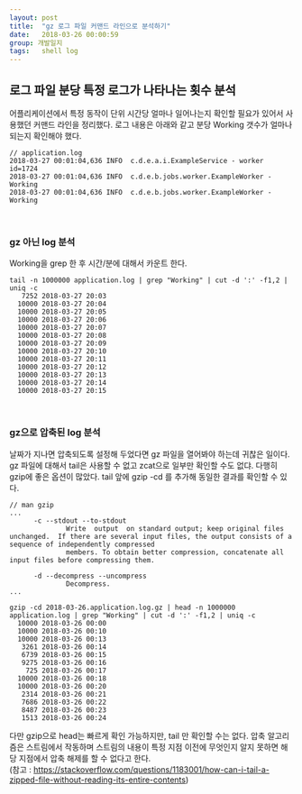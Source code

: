 ```yaml
---
layout: post
title:  "gz 로그 파일 커맨드 라인으로 분석하기"
date:   2018-03-26 00:00:59
group: 개발일지
tags:   shell log 
---
```


## 로그 파일 분당 특정 로그가 나타나는 횟수 분석
어플리케이션에서 특정 동작이 단위 시간당 얼마나 일어나는지 확인할 필요가 있어서 사용했던 커맨드 라인을 정리했다.
로그 내용은 아래와 같고 분당 Working 갯수가 얼마나 되는지 확인해야 했다.

```
// application.log
2018-03-27 00:01:04,636 INFO  c.d.e.a.i.ExampleService - worker id=1724
2018-03-27 00:01:04,636 INFO  c.d.e.b.jobs.worker.ExampleWorker - Working
2018-03-27 00:01:04,636 INFO  c.d.e.b.jobs.worker.ExampleWorker - Working
```

<br/>

### gz 아닌 log 분석
Working을 grep 한 후 시간/분에 대해서 카운트 한다. 

```
tail -n 1000000 application.log | grep "Working" | cut -d ':' -f1,2 | uniq -c
   7252 2018-03-27 20:03
  10000 2018-03-27 20:04
  10000 2018-03-27 20:05
  10000 2018-03-27 20:06
  10000 2018-03-27 20:07
  10000 2018-03-27 20:08
  10000 2018-03-27 20:09
  10000 2018-03-27 20:10
  10000 2018-03-27 20:11
  10000 2018-03-27 20:12
  10000 2018-03-27 20:13
  10000 2018-03-27 20:14
  10000 2018-03-27 20:15
```

<br/>

### gz으로 압축된 log 분석
날짜가 지나면 압축되도록 설정해 두었다면 gz 파일을 열어봐야 하는데 귀찮은 일이다. gz 파일에 대해서 tail은 사용할 수 없고 zcat으로 일부만 확인할 수도 없댜. 
다행히 gzip에 좋은 옵션이 많았다. tail 앞에 gzip -cd 를 추가해 동일한 결과를 확인할 수 있다.
```
// man gzip
... 
      -c --stdout --to-stdout
              Write  output  on standard output; keep original files unchanged.  If there are several input files, the output consists of a sequence of independently compressed
              members. To obtain better compression, concatenate all input files before compressing them.

      -d --decompress --uncompress
              Decompress.
...
```


```shell
gzip -cd 2018-03-26.application.log.gz | head -n 1000000 application.log | grep "Working" | cut -d ':' -f1,2 | uniq -c
  10000 2018-03-26 00:00
  10000 2018-03-26 00:10
  10000 2018-03-26 00:13
   3261 2018-03-26 00:14
   6739 2018-03-26 00:15
   9275 2018-03-26 00:16
    725 2018-03-26 00:17
  10000 2018-03-26 00:18
  10000 2018-03-26 00:20
   2314 2018-03-26 00:21
   7686 2018-03-26 00:22
   8487 2018-03-26 00:23
   1513 2018-03-26 00:24
```

다만 gzip으로 head는 빠르게 확인 가능하지만, tail 만 확인할 수는 없다. 압축 알고리즘은 스트림에서 작동하며 스트림의 내용이 특정 지점 이전에 무엇인지 알지 못하면 해당 지점에서 압축 해제를 할 수 없다고 한다. <br/>
(참고 : https://stackoverflow.com/questions/1183001/how-can-i-tail-a-zipped-file-without-reading-its-entire-contents)

<br/>
